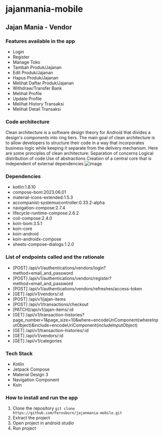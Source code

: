 # jajanmania-mobile

## Jajan Mania - Vendor

### Features available in the app
- Login
- Register
- Manage Toko
- Tambah Produk/Jajanan
- Edit Produk/Jajanan
- Hapus Produk/Jajanan
- Melihat Daftar Produk/Jajanan
- Withdraw/Transfer Bank
- Melihat Profile
- Update Profile
- Melihat History Transaksi
- Melihat Detail Transaksi

### Code architecture
Clean architecture is a software design theory for Android that divides a design's components into ring tiers. The main goal of clean architecture is to allow developers to structure their code in a way that incorporates business logic while keeping it separate from the delivery mechanism.
Here are some principles of clean architecture: 
Separation of concerns
Logical distribution of code
Use of abstractions
Creation of a central core that is independent of external dependencies
![image](https://github.com/Ferosburn/jajanmania-mobile/assets/111162360/ef79a452-9db0-4661-b802-c97c1e544e6c)

### Dependencies
- kotlin:1.8.10
- compose-bom:2023.06.01
- material-icons-extended:1.5.3
- accompanist-systemuicontroller:0.33.2-alpha
- navigation-compose:2.7.4
- lifecycle-runtime-compose:2.6.2
- coil-compose:2.4.0
- koin-bom:3.5.1
- koin-core
- koin-android
- koin-androidx-compose
- sheets-compose-dialogs:1.2.0

### List of endpoints called and the rationale
- [POST] /api/v1/authentications/vendors/login?method=email_and_password
- [POST] /api/v1/authentications/vendors/register?method=email_and_password
- [POST] /api/v1/authentications/vendors/refreshes/access-token
- [GET] /api/v1/vendors/:id
- [POST] /api/v1/jajan-items
- [POST] /api/v1/transactions/checkout
- [PATCH]/api/v1/jajan-items/:id
- [GET] /api/v1/transaction-histories?page_number=1&page_size=10&where=encodeUriComponent(whereInputObject)&include=encodeUriComponent(includeInputObject)
- [GET] /api/v1/transaction-histories/:id
- [GET] /api/v1/vendors/:id
- [GET] /api/v1/categories

### Tech Stack
- Kotlin
- Jetpack Compose
- Material Design 3
- Navigation Component
- Koin

### How to install and run the app
1. Clone the repository
`git clone https://github.com/Ferosburn/jajanmania-mobile.git`
2. Extract the project
3. Open project in android studio
4. Run project
